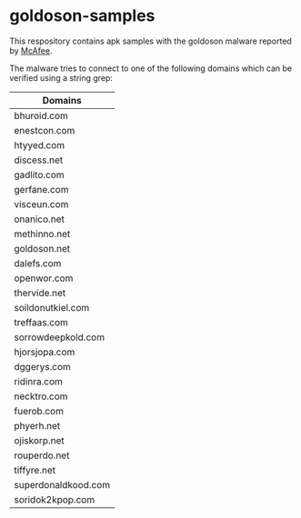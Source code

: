 # goldoson-samples

This respository contains apk samples with the goldoson malware reported by [McAfee](https://www.mcafee.com/blogs/other-blogs/mcafee-labs/goldoson-privacy-invasive-and-clicker-android-adware-found-in-popular-apps-in-south-korea/).

The malware tries to connect to one of the following domains which can be verified using a string grep:

| **Domains**         |
|---------------------|
| bhuroid.com         |
| enestcon.com        |
| htyyed.com          |
| discess.net         |
| gadlito.com         |
| gerfane.com         |
| visceun.com         |
| onanico.net         |
| methinno.net        |
| goldoson.net        |
| dalefs.com          |
| openwor.com         |
| thervide.net        |
| soildonutkiel.com   |
| treffaas.com        |
| sorrowdeepkold.com  |
| hjorsjopa.com       |
| dggerys.com         |
| ridinra.com         |
| necktro.com         |
| fuerob.com          |
| phyerh.net          |
| ojiskorp.net        |
| rouperdo.net        |
| tiffyre.net         |
| superdonaldkood.com |
| soridok2kpop.com    |
